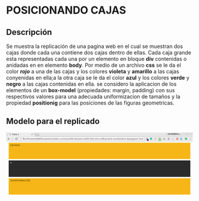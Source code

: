 # POSICIONANDO CAJAS
## Descripción
Se muestra la replicación de una pagina web en el cual se muestran dos cajas donde cada una contiene dos cajas dentro de ellas. Cada caja grande esta representadas cada una por un elemento en bloque **div** contenidas o anidadas en en elemento **body**. Por medio de un archivo **css** se le da el color ***rojo*** a una de las cajas y los colores **violeta** y **amarillo** a las cajas conyenidas en ella;a la otra caja se le da el color **azul** y los colores **verde** y **negro** a las cajas contenidas en ella. se considero la aplicacion de los elementos de un **box-model** (propiedades: margin, padding) con sus respectivos valores para una adecuada uniformizacion de tamaños y la propiedad **positionig** para las posiciones de las figuras geometricas.


## Modelo para el replicado
 ![posicionamiento de cajas](https://github.com/MariacristinaOrtiz/Bandera-display-part-1/blob/master/assets/imgs/bandera%20display%20parte%201.png)
